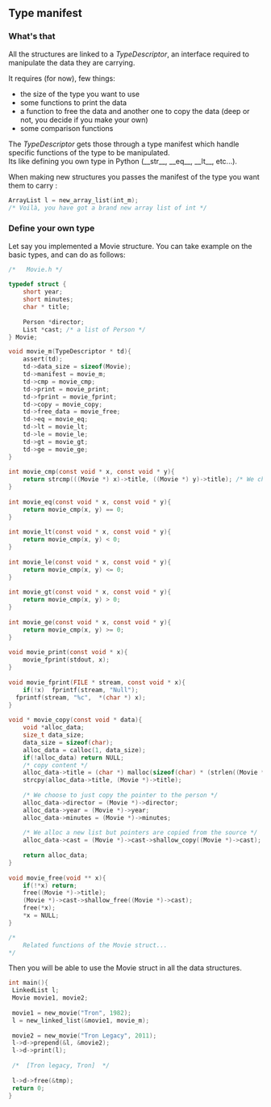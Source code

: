 
##  Type manifest

###  What's that

All the structures are linked to a *TypeDescriptor*, an interface required to manipulate the data they are carrying.

It requires (for now), few things:
- the size of the type you want to use
- some functions to print the data
- a function to free the data and another one to copy the data  (deep or not, you decide if you make your own)
- some comparison functions

The *TypeDescriptor* gets those through a type manifest which handle specific functions of the type to be manipulated.  
Its like defining you own type in Python (\_\_str__, \_\_eq__, \_\_lt__, etc...).

When making new structures you passes the manifest of the type you want them to carry :
```c
ArrayList l = new_array_list(int_m); 
/* Voilà, you have got a brand new array list of int */
```
### Define your own type

Let say you implemented a Movie structure. You can take example on the basic types, and can do as follows:

```c  
/*   Movie.h */ 
 
typedef struct {
    short year;
    short minutes;
    char * title;
    
    Person *director;
    List *cast; /* a list of Person */
} Movie;

void movie_m(TypeDescriptor * td){  
    assert(td);
    td->data_size = sizeof(Movie);  
    td->manifest = movie_m;  
    td->cmp = movie_cmp;  
    td->print = movie_print;  
    td->fprint = movie_fprint;  
    td->copy = movie_copy;  
    td->free_data = movie_free;  
    td->eq = movie_eq;  
    td->lt = movie_lt;  
    td->le = movie_le;  
    td->gt = movie_gt;
    td->ge = movie_ge;  
}  
  
int movie_cmp(const void * x, const void * y){  
	return strcmp(((Movie *) x)->title, ((Movie *) y)->title); /* We choose that sorting - by default - will be made on the title */
}  
  
int movie_eq(const void * x, const void * y){  
	return movie_cmp(x, y) == 0;
}  
  
int movie_lt(const void * x, const void * y){  
	return movie_cmp(x, y) < 0;
}  
  
int movie_le(const void * x, const void * y){  
	return movie_cmp(x, y) <= 0;
}  
  
int movie_gt(const void * x, const void * y){  
	return movie_cmp(x, y) > 0;
}  
  
int movie_ge(const void * x, const void * y){  
	return movie_cmp(x, y) >= 0;
}  
  
void movie_print(const void * x){  
	movie_fprint(stdout, x);  
}  
  
void movie_fprint(FILE * stream, const void * x){  
	if(!x)  fprintf(stream, "Null");  
  fprintf(stream, "%c",  *(char *) x);  
}  
  
void * movie_copy(const void * data){  
	void *alloc_data;  
	size_t data_size;  
	data_size = sizeof(char);  
	alloc_data = calloc(1, data_size);  
	if(!alloc_data) return NULL;
	/* copy content */
	alloc_data->title = (char *) malloc(sizeof(char) * (strlen((Movie *)->title) + 1));
	strcpy(alloc_data->title, (Movie *)->title);
	
	/* We choose to just copy the pointer to the person */	
	alloc_data->director = (Movie *)->director; 
    alloc_data->year = (Movie *)->year;
    alloc_data->minutes	= (Movie *)->minutes;
    
    /* We alloc a new list but pointers are copied from the source */
    alloc_data->cast = (Movie *)->cast->shallow_copy((Movie *)->cast); 
    
	return alloc_data;
}  
  
void movie_free(void ** x){  
	if(!*x) return;
	free((Movie *)->title);
	(Movie *)->cast->shallow_free((Movie *)->cast);
	free(*x);
	*x = NULL;
}

/* 
    Related functions of the Movie struct...
*/
```

Then you will be able to use the Movie struct in all the data structures.

```c
int main(){  
 LinkedList l;  
 Movie movie1, movie2;
 
 movie1 = new_movie("Tron", 1982);
 l = new_linked_list(&movie1, movie_m);     
 
 movie2 = new_movie("Tron Legacy", 2011);
 l->d->prepend(&l, &movie2);
 l->d->print(l);
 
 /*  [Tron legacy, Tron]  */
 
 l->d->free(&tmp);  
 return 0;
}
```